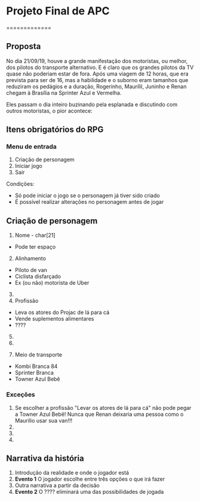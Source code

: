 # Projeto Final de APC
=============

Proposta
-------------

No dia 21/09/19, houve a grande manifestação dos motoristas, ou melhor, dos pilotos do transporte alternativo. E é claro que os grandes pilotos da TV quase não poderiam estar de fora. Após uma viagem de 12 horas, que era prevista para ser de 16, mas a habilidade e o suborno eram tamanhos que reduziram os pedágios e a duração, Rogerinho, Maurílil, Juninho e Renan chegam à Brasília na Sprinter Azul e Vermelha. 

Eles passam o dia inteiro buzinando pela esplanada e discutindo com outros motoristas, o pior acontece: 

Itens obrigatórios do RPG
-------------

### Menu de entrada
1. Criação de personagem
2. Iniciar jogo
3. Sair

Condições:
* Só pode iniciar o jogo se o personagem já tiver sido criado
* É possível realizar alterações no personagem antes de jogar

Criação de personagem
-------------

1. Nome - char[21] 
- Pode ter espaço

2. Alinhamento
* Piloto de van
* Ciclista disfarçado
* Ex (ou não) motorista de Uber

3. 
4. Profissão
* Leva os atores do Projac de lá para cá
* Vende suplementos alimentares
* ????

5. 
6. 

7. Meio de transporte
* Kombi Branca 84
* Sprinter Branca
* Towner Azul Bebê

### Exceções
1. Se escolher a profissão "Levar os atores de lá para cá" não pode pegar a Towner Azul Bebê! Nunca que Renan deixaria uma pessoa como o Maurílio usar sua van!!!
2. 
3. 
4. 

Narrativa da história
------------

1. Introdução da realidade e onde o jogador está
2. **Evento 1** O jogador escolhe entre três opções o que irá fazer
3. Outra narrativa a partir da decisão
4. **Evento 2** O ???? eliminará uma das possibilidades de jogada